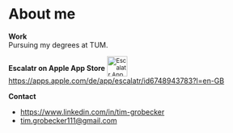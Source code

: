 # About me

**Work**  
Pursuing my degrees at TUM.

**Escalatr on Apple App Store** 
<sup><img src="https://github.com/user-attachments/assets/a96405ba-e0e7-4bc2-8598-db1dc52df822" align="absmiddle"
   alt="Escalatr App Icon" 
   width="40" height="40"
   />
</sup>  
https://apps.apple.com/de/app/escalatr/id6748943783?l=en-GB

**Contact**  
- https://www.linkedin.com/in/tim-grobecker
- tim.grobecker111@gmail.com  
